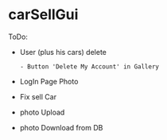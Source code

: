 # carSellGui

ToDo: 

- User (plus his cars) delete
      
      - Button 'Delete My Account' in Gallery
- LogIn Page Photo
- Fix sell Car
- photo Upload
- photo Download from DB
